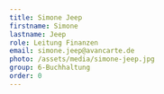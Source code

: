 ```yaml
---
title: Simone Jeep
firstname: Simone
lastname: Jeep
role: Leitung Finanzen
email: simone.jeep@avancarte.de
photo: /assets/media/simone-jeep.jpg
group: 6-Buchhaltung
order: 0
---
```

